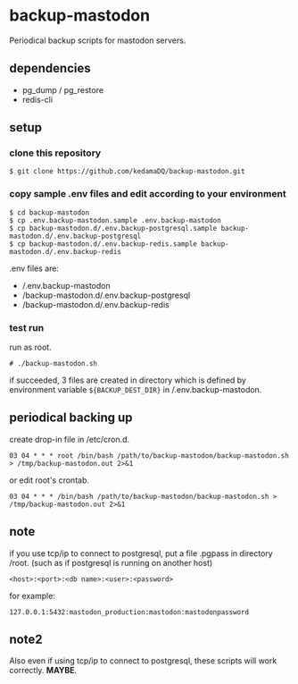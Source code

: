 # backup-mastodon
Periodical backup scripts for mastodon servers.

## dependencies

- pg_dump / pg_restore
- redis-cli

## setup

### clone this repository

```
$ git clone https://github.com/kedamaDQ/backup-mastodon.git
```

### copy sample .env files and edit according to your environment

```
$ cd backup-mastodon
$ cp .env.backup-mastodon.sample .env.backup-mastodon
$ cp backup-mastodon.d/.env.backup-postgresql.sample backup-mastodon.d/.env.backup-postgresql
$ cp backup-mastodon.d/.env.backup-redis.sample backup-mastodon.d/.env.backup-redis
```

.env files are:

- /.env.backup-mastodon
- /backup-mastodon.d/.env.backup-postgresql
- /backup-mastodon.d/.env.backup-redis

### test run

run as root.

```
# ./backup-mastodon.sh
```

if succeeded, 3 files are created in directory which is defined by environment variable `${BACKUP_DEST_DIR}` in /.env.backup-mastodon.

## periodical backing up

create drop-in file in /etc/cron.d.

```
03 04 * * * root /bin/bash /path/to/backup-mastodon/backup-mastodon.sh > /tmp/backup-mastodon.out 2>&1
```

or edit root's crontab.

```
03 04 * * * /bin/bash /path/to/backup-mastodon/backup-mastodon.sh > /tmp/backup-mastodon.out 2>&1
```

## note
if you use tcp/ip to connect to postgresql, put a file .pgpass in directory /root. (such as if postgresql is running on another host)

```
<host>:<port>:<db name>:<user>:<password>
```

for example:

```
127.0.0.1:5432:mastodon_production:mastodon:mastodonpassword
```

## note2
Also even if using tcp/ip to connect to postgresql, these scripts will work correctly. __MAYBE__.
